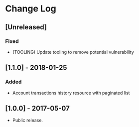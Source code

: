 # Change Log

## [Unreleased]

### Fixed
- (TOOLING) Update tooling to remove potential vulnerability

## [1.1.0] - 2018-01-25

### Added
- Account transactions history resource with paginated list

## [1.0.0] - 2017-05-07

- Public release.
